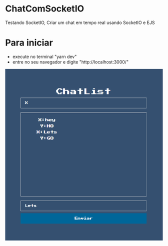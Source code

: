 # ChatComSocketIO
Testando SocketIO, Criar um chat em tempo real usando SocketIO e EJS

# Para iniciar
 - execute no terminal "yarn dev"
 - entre no seu navegador e digite "http://localhost:3000/"

![alt home](https://github.com/K16bits/ChatComSocketIO/blob/master/screens/home.PNG)
